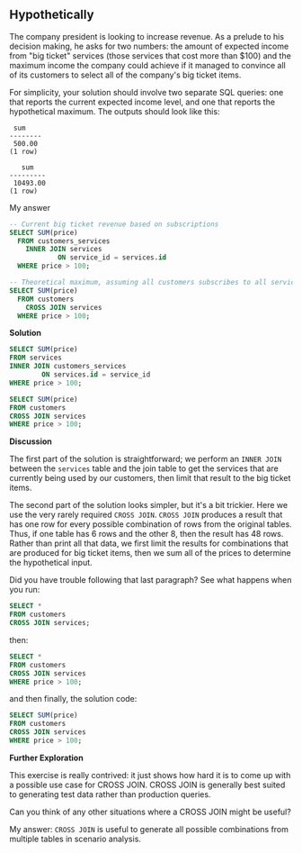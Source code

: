 ## Hypothetically

The company president is looking to increase revenue. As a prelude to his decision making, he asks for two numbers: the amount of expected income from "big ticket" services (those services that cost more than $100) and the maximum income the company could achieve if it managed to convince all of its customers to select all of the company's big ticket items.

For simplicity, your solution should involve two separate SQL queries: one that reports the current expected income level, and one that reports the hypothetical maximum. The outputs should look like this:

```plaintext
 sum
--------
 500.00
(1 row)
```

```plaintext
   sum
---------
 10493.00
(1 row)
```

My answer
```sql
-- Current big ticket revenue based on subscriptions
SELECT SUM(price)
  FROM customers_services
    INNER JOIN services 
            ON service_id = services.id
  WHERE price > 100;
```

```sql
-- Theoretical maximum, assuming all customers subscribes to all services exceeding $100
SELECT SUM(price)
  FROM customers
    CROSS JOIN services
  WHERE price > 100;
```

**Solution**

```sql
SELECT SUM(price)
FROM services
INNER JOIN customers_services
        ON services.id = service_id
WHERE price > 100;

SELECT SUM(price)
FROM customers
CROSS JOIN services
WHERE price > 100;
```

**Discussion**

The first part of the solution is straightforward; we perform an `INNER JOIN` between the `services` table and the join table to get the services that are currently being used by our customers, then limit that result to the big ticket items.

The second part of the solution looks simpler, but it's a bit trickier. Here we use the very rarely required `CROSS JOIN`. `CROSS JOIN` produces a result that has one row for every possible combination of rows from the original tables. Thus, if one table has 6 rows and the other 8, then the result has 48 rows. Rather than print all that data, we first limit the results for combinations that are produced for big ticket items, then we sum all of the prices to determine the hypothetical input.

Did you have trouble following that last paragraph? See what happens when you run:

```sql
SELECT *
FROM customers
CROSS JOIN services;
```

then:

```sql
SELECT *
FROM customers
CROSS JOIN services
WHERE price > 100;
```

and then finally, the solution code:

```sql
SELECT SUM(price)
FROM customers
CROSS JOIN services
WHERE price > 100;
```

**Further Exploration**

This exercise is really contrived: it just shows how hard it is to come up with a possible use case for CROSS JOIN. CROSS JOIN is generally best suited to generating test data rather than production queries.

Can you think of any other situations where a CROSS JOIN might be useful?

My answer:
`CROSS JOIN` is useful to generate all possible combinations from multiple tables
in scenario analysis.
